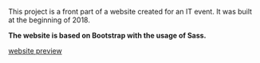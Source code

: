This project is a front part of a website created for an IT event. It was built at the beginning of 2018. 


**The website is based on Bootstrap with the usage of Sass.**

<a href="https://micpot.github.io/hack032018/hackathon v2/../">website preview</a>


